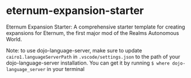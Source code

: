 # eternum-expansion-starter
Eternum Expansion Starter: A comprehensive starter template for creating expansions for Eternum, the first major mod of the Realms Autonomous World.

Note: to use dojo-language-server, make sure to update `cairo1.languageServerPath` in `.vscode/settings.json` to the path of your dojo-language-server installation. You can get it by running `$ where dojo-language_server` in your terminal
